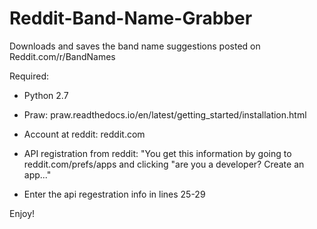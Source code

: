 # Reddit-Band-Name-Grabber
Downloads and saves the band name suggestions posted on Reddit.com/r/BandNames

Required:

- Python 2.7

- Praw: praw.readthedocs.io/en/latest/getting_started/installation.html

- Account at reddit: reddit.com

- API registration from reddit: "You get this information by going to reddit.com/prefs/apps and clicking "are you a developer?  Create an app..."

- Enter the api regestration info in lines 25-29

Enjoy!

